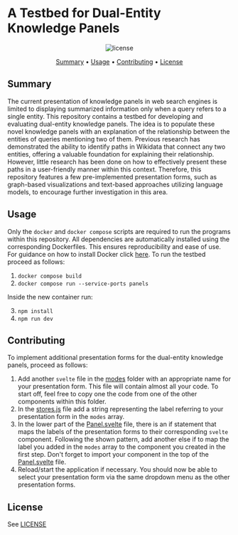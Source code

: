 # A Testbed for Dual-Entity Knowledge Panels

<p align="center">
    <img src="https://img.shields.io/badge/license-GPLv3-green.svg" alt="license">
    <br>
</p>

<p align="center">
    <a href="#summary">Summary</a>
    •
    <a href="#usage">Usage</a>
    •
    <a href="#contributing">Contributing</a>
    •
    <a href="#license">License</a>
</p>

## Summary

The current presentation of knowledge panels in web search engines is limited to displaying summarized information only when a query refers to a single entity. This repository contains a testbed for developing and evaluating dual-entity knowledge panels. The idea is to populate these novel knowledge panels with an explanation of the relationship between the entities of queries mentioning two of them. Previous research has demonstrated the ability to identify paths in Wikidata that connect any two entities, offering a valuable foundation for explaining their relationship. However, little research has been done on how to effectively present these paths in a user-friendly manner within this context. Therefore, this repository features a few pre-implemented presentation forms, such as graph-based visualizations and text-based approaches utilizing language models, to encourage further investigation in this area.

## Usage

Only the `docker` and `docker compose` scripts are required to run the programs within this repository. All dependencies are automatically installed using the corresponding Dockerfiles. This ensures reproducibility and ease of use. For guidance on how to install Docker click [here](https://docs.docker.com/get-docker/). To run the testbed proceed as follows:

1. `docker compose build`
2. `docker compose run --service-ports panels`

Inside the new container run:

3. `npm install`
4. `npm run dev`

## Contributing

To implement additional presentation forms for the dual-entity knowledge panels, proceed as follows:

1. Add another `svelte` file in the [modes](./src/lib/modes) folder with an appropriate name for your presentation form. This file will contain almost all your code. To start off, feel free to copy one the code from one of the other components within this folder.
2. In the [stores.js](./src/stores.js) file add a string representing the label referring to your presentation form in the `modes` array.
3. In the lower part of the [Panel.svelte](./src/lib/Panel.svelte) file, there is an if statement that maps the labels of the presentation forms to their corresponding `svelte` component. Following the shown pattern, add another else if to map the label you added in the `modes` array to the component you created in the first step. Don't forget to import your component in the top of the [Panel.svelte](./src/lib/Panel.svelte) file.
4. Reload/start the application if necessary. You should now be able to select your presentation form via the same dropdown menu as the other presentation forms.

## License

See [LICENSE](./LICENSE)
